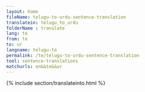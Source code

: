 ```yaml
---
layout: home
fileName: telugu-to-urdu-sentence-translation
translatein: telugu_to_urdu
folderName : translate
lang: te
from: te
to: ur
langname: telugu-to
permalink: /te/telugu-to-urdu-sentence-translation
tool: sentence-translations
matchurls: en&&te&&ur
---
```

{% include section/translateinto.html %}
